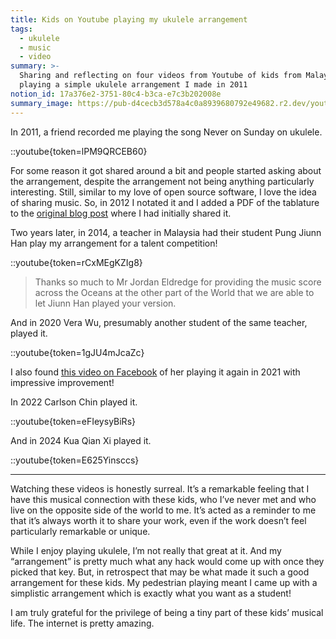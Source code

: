 ```yaml
---
title: Kids on Youtube playing my ukulele arrangement
tags:
  - ukulele
  - music
  - video
summary: >-
  Sharing and reflecting on four videos from Youtube of kids from Malaysia
  playing a simple ukulele arrangement I made in 2011
notion_id: 17a376e2-3751-80c4-b3ca-e7c3b202008e
summary_image: https://pub-d4cecb3d578a4c0a8939680792e49682.r2.dev/youtube/lPM9QRCEB60.jpg
---
```

In 2011, a friend recorded me playing the song Never on Sunday on ukulele.

::youtube{token=lPM9QRCEB60}

For some reason it got shared around a bit and people started asking about the arrangement, despite the arrangement not being anything particularly interesting. Still, similar to my love of open source software, I love the idea of sharing music. So, in 2012 I notated it and I added a PDF of the tablature to the [original blog post](https://jordaneldredge.com/blog/ukulele-solo-never-on-sunday/) where I had initially shared it.

Two years later, in 2014, a teacher in Malaysia had their student Pung Jiunn Han play my arrangement for a talent competition!

::youtube{token=rCxMEgKZIg8}

> Thanks so much to Mr Jordan Eldredge for providing the music score across the Oceans at the other part of the World that we are able to let Jiunn Han played your version.

And in 2020 Vera Wu, presumably another student of the same teacher, played it.

::youtube{token=1gJU4mJcaZc}

I also found [this video on Facebook](https://www.facebook.com/watch/?v=829301507746308) of her playing it again in 2021 with impressive improvement!

In 2022 Carlson Chin played it.

::youtube{token=eFIeysyBiRs}

And in 2024 Kua Qian Xi played it.

::youtube{token=E625Yinsccs}

---

Watching these videos is honestly surreal. It’s a remarkable feeling that I have this musical connection with these kids, who I’ve never met and who live on the opposite side of the world to me. It’s acted as a reminder to me that it’s always worth it to share your work, even if the work doesn’t feel particularly remarkable or unique.

While I enjoy playing ukulele, I’m not really that great at it. And my “arrangement” is pretty much what any hack would come up with once they picked that key. But, in retrospect that may be what made it such a good arrangement for these kids. My pedestrian playing meant I came up with a simplistic arrangement which is exactly what you want as a student!

I am truly grateful for the privilege of being a tiny part of these kids’ musical life. The internet is pretty amazing.
